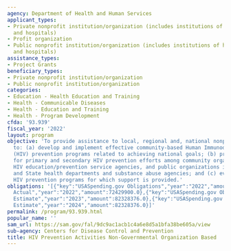 ```yaml
---
agency: Department of Health and Human Services
applicant_types:
- Private nonprofit institution/organization (includes institutions of higher education
  and hospitals)
- Profit organization
- Public nonprofit institution/organization (includes institutions of higher education
  and hospitals)
assistance_types:
- Project Grants
beneficiary_types:
- Private nonprofit institution/organization
- Public nonprofit institution/organization
categories:
- Education - Health Education and Training
- Health - Communicable Diseases
- Health - Education and Training
- Health - Program Development
cfda: '93.939'
fiscal_year: '2022'
layout: program
objective: 'To provide assistance to local, regional and, national nonprofit organizations
  to: (a) develop and implement effective community-based Human Immunodeficiency Virus
  (HIV) prevention programs related to achieving national goals; (b) promote coordination
  for primary and secondary HIV prevention efforts among community organizations,
  HIV education/prevention service agencies, and public organizations including local
  and State health departments and substance abuse agencies; and (c) evaluate the
  HIV prevention programs for which support is provided.'
obligations: '[{"key":"USASpending.gov Obligations","year":"2022","amount":62461749.07},{"key":"SAM.gov
  Actual","year":"2022","amount":72429900.0},{"key":"USASpending.gov Obligations","year":"2023","amount":72426429.3},{"key":"SAM.gov
  Estimate","year":"2023","amount":82328376.0},{"key":"USASpending.gov Obligations","year":"2024","amount":0.0},{"key":"SAM.gov
  Estimate","year":"2024","amount":82328376.0}]'
permalink: /program/93.939.html
popular_name: ''
sam_url: https://sam.gov/fal/9dc9ac1acb1c4a6e8d5a1bfa38be605a/view
sub-agency: Centers for Disease Control and Prevention
title: HIV Prevention Activities Non-Governmental Organization Based
---
```

